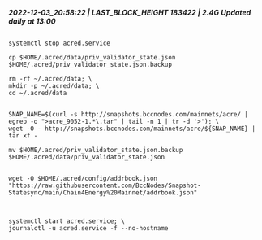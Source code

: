 ***2022-12-03_20:58:22    |  LAST_BLOCK_HEIGHT 183422    |   2.4G***    ***Updated daily at 13:00***  

                    



```

systemctl stop acred.service

cp $HOME/.acred/data/priv_validator_state.json $HOME/.acred/priv_validator_state.json.backup

rm -rf ~/.acred/data; \
mkdir -p ~/.acred/data; \
cd ~/.acred/data


SNAP_NAME=$(curl -s http://snapshots.bccnodes.com/mainnets/acre/ | egrep -o ">acre_9052-1.*\.tar" | tail -n 1 | tr -d '>'); \
wget -O - http://snapshots.bccnodes.com/mainnets/acre/${SNAP_NAME} | tar xf -

mv $HOME/.acred/priv_validator_state.json.backup $HOME/.acred/data/priv_validator_state.json


wget -O $HOME/.acred/config/addrbook.json "https://raw.githubusercontent.com/BccNodes/Snapshot-Statesync/main/Chain4Energy%20Mainnet/addrbook.json"



systemctl start acred.service; \
journalctl -u acred.service -f --no-hostname

```
